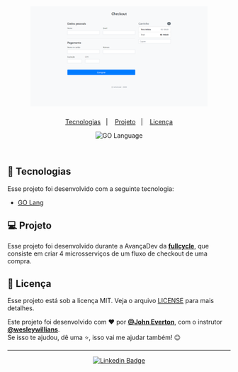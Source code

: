 <h1 align="center">
    <img alt="Checkout" title="Checkout" src=".github/checkout.PNG"  width="400" />
</h1>

<p align="center">
  <a href="#-tecnologias">Tecnologias</a>&nbsp;&nbsp;&nbsp;|&nbsp;&nbsp;&nbsp;
  <a href="#-projeto">Projeto</a>&nbsp;&nbsp;&nbsp;|&nbsp;&nbsp;&nbsp;
  <a href="#memo-licença">Licença</a>
</p>

<p align="center">
 <img src="https://img.shields.io/static/v1?label=GO&message=Lang&color=15C3D6&labelColor=000000" alt="GO Language" />
</p>

<br>


## 🚀 Tecnologias

Esse projeto foi desenvolvido com a seguinte tecnologia:

- [GO Lang](https://golang.org/)

## 💻 Projeto

Esse projeto foi desenvolvido durante a AvançaDev da **[fullcycle](https://fullcycle.com.br)**, que consiste em criar 4 microsserviços
de um fluxo de checkout de uma compra.

## :memo: Licença

Esse projeto está sob a licença MIT. Veja o arquivo [LICENSE](LICENSE.md) para mais detalhes.


Este projeto foi desenvolvido com ❤️ por **[@John Everton](https://www.linkedin.com/in/john-everton01/)**, com o instrutor **[@wesleywillians](https://github.com/wesleywillians)**. <br>
Se isso te ajudou, dê uma ⭐, isso vai me ajudar também! 😉

<hr>

<div align="center">

[![Linkedin Badge](https://img.shields.io/badge/-John%20Everton-292929?style=flat-square&logo=Linkedin&logoColor=white&link=https://www.linkedin.com/in/john-everton01/)](https://www.linkedin.com/in/john-everton01/)

</div>